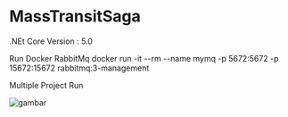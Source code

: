 # MassTransitSaga

.NEt Core Version : 5.0 

Run Docker RabbitMq
docker run -it --rm --name mymq -p 5672:5672 -p 15672:15672 rabbitmq:3-management

Multiple Project Run 


![gambar](https://user-images.githubusercontent.com/50522870/141674935-ae5ce516-65da-40b0-af0d-25e70fcf30f0.png)

